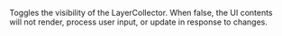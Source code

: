 Toggles the visibility of the LayerCollector. When false, the UI contents  
will not render, process user input, or update in response to changes.